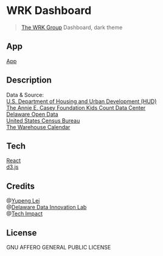 
# WRK Dashboard 
> [The WRK Group](https://wrkgroup.org/) Dashboard, dark theme

##  App
[App](https://de-data-lab.github.io/WRK)

##  Description  
Data & Source:        
[U.S. Department of Housing and Urban Development (HUD)](https://www.hud.gov/)    
[The Annie E. Casey Foundation Kids Count Data Center](https://datacenter.kidscount.org/)   
[Delaware Open Data](https://data.delaware.gov/)   
[United States Census Bureau](https://www.census.gov/)   
[The Warehouse Calendar](https://teenwarehouse.org/calendar/)   

##  Tech
[React](https://reactjs.org/)  
[d3.js](https://d3js.org/)

##  Credits 
@[Yupeng Lei](https://github.com/YupengLei)  
@[Delaware Data Innovation Lab](https://ddil.ai/)  
@[Tech Impact](https://techimpact.org/)

##  License  
GNU AFFERO GENERAL PUBLIC LICENSE
